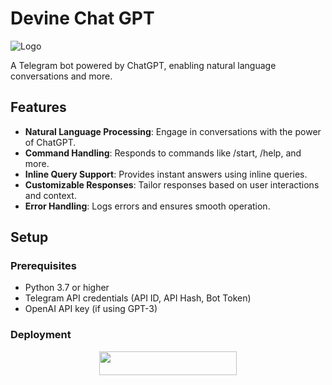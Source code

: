# Devine Chat GPT

![Logo](https://telegra.ph//file/44f9c0b5f1afbf934c078.jpg)

A Telegram bot powered by ChatGPT, enabling natural language conversations and more.

## Features

- **Natural Language Processing**: Engage in conversations with the power of ChatGPT.
- **Command Handling**: Responds to commands like /start, /help, and more.
- **Inline Query Support**: Provides instant answers using inline queries.
- **Customizable Responses**: Tailor responses based on user interactions and context.
- **Error Handling**: Logs errors and ensures smooth operation.

## Setup

### Prerequisites

- Python 3.7 or higher
- Telegram API credentials (API ID, API Hash, Bot Token)
- OpenAI API key (if using GPT-3)

### Deployment

<p align="center"><a href="https://dashboard.heroku.com/new?template=https://github.com/devineparadox/Devine-Chat-Gpt/"> <img src="https://img.shields.io/badge/Deploy%20On%20Heroku-black?style=for-the-badge&logo=heroku" width="220" height="38.45"/></a></p>
